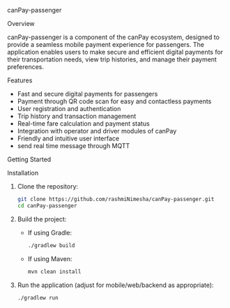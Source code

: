 canPay-passenger

Overview

canPay-passenger is a component of the canPay ecosystem, designed to provide a seamless mobile payment experience for passengers. The application enables users to make secure and efficient digital payments for their transportation needs, view trip histories, and manage their payment preferences.

Features

- Fast and secure digital payments for passengers
- Payment through QR code scan for easy and contactless payments
- User registration and authentication
- Trip history and transaction management
- Real-time fare calculation and payment status
- Integration with operator and driver modules of canPay
- Friendly and intuitive user interface
- send real time message through MQTT

Getting Started

Installation

1. Clone the repository:
   ```bash
   git clone https://github.com/rashmiNimesha/canPay-passenger.git
   cd canPay-passenger
   ```
2. Build the project:
   - If using Gradle:
     ```bash
     ./gradlew build
     ```
   - If using Maven:
     ```bash
     mvn clean install
     ```

3. Run the application (adjust for mobile/web/backend as appropriate):
   ```bash
   ./gradlew run
   ```
